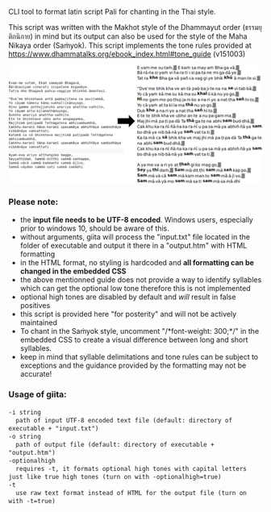 CLI tool to format latin script Pali for chanting in the Thai style.

This script was written with the Makhot style of the Dhammayut order (ธรรมยุติกนิกาย) in mind but its output can also be used for the style of the Maha Nikaya order (Saṁyok).
This script implements the tone rules provided at https://www.dhammatalks.org/ebook_index.html#tone_guide (v151003)

<img src="https://github.com/tassa-yoniso-manasi-karoto/giita/blob/main/img.webp">

### Please note:
- the **input file needs to be UTF-8 encoded**. Windows users, especially prior to windows 10, should be aware of this.
- without arguments, giita will process the "input.txt" file located in the folder of executable and output it there in a "output.htm" with HTML formatting
- in the HTML format, no styling is hardcoded and **all formatting can be changed in the embedded CSS**
- the above mentionned guide does not provide a way to identify syllables which can get the optional low tone therefore this is not implemented
- optional high tones are disabled by default and *will* result in false positives
- this script is provided here "for posterity" and will not be actively maintained
- To chant in the Saṁyok style, uncomment  "/\*font-weight: 300;\*/" in the embedded CSS to create a visual difference between long and short syllables.
- keep in mind that syllable delimitations and tone rules can be subject to exceptions and the guidance provided by the formatting may not be accurate!

### Usage of giita:
    -i string
      path of input UTF-8 encoded text file (default: directory of executable + "input.txt")
    -o string
      path of output file (default: directory of executable + "output.htm")
    -optionalhigh
      requires -t, it formats optional high tones with capital letters just like true high tones (turn on with -optionalhigh=true)
    -t
      use raw text format instead of HTML for the output file (turn on with -t=true)
